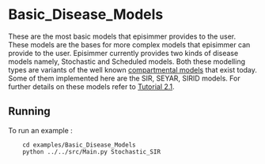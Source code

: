 # Basic_Disease_Models
These are the most basic models that episimmer provides to the user. These models are the bases for more complex models that episimmer can provide to the user. Episimmer currently provides two kinds of disease models namely, Stochastic and Scheduled models. Both these modelling types are variants of the well known [compartmental models](https://en.wikipedia.org/wiki/Compartmental_models_in_epidemiology) that exist today. Some of them implemented here are the SIR, SEYAR, SIRID models. For further details on these models refer to [Tutorial 2.1](https://docs.google.com/document/d/1vn8xc95bCQ7K09lMuc3ijHfSeDPa6Nd28tko-19SlnQ/edit?usp=sharing).

## Running
To run an example :

		cd examples/Basic_Disease_Models
		python ../../src/Main.py Stochastic_SIR
